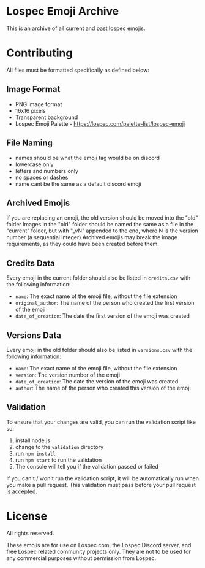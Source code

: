 # Lospec Emoji Archive

This is an archive of all current and past lospec emojis.

# Contributing

All files must be formatted specifically as defined below:

## Image Format
- PNG image format
- 16x16 pixels
- Transparent background
- Lospec Emoji Palette - https://lospec.com/palette-list/lospec-emoji

## File Naming
- names should be what the emoji tag would be on discord
- lowercase only
- letters and numbers only
- no spaces or dashes
- name cant be the same as a default discord emoji

## Archived Emojis
If you are replacing an emoji, the old version should be moved into the "old" folder
Images in the "old" folder should be named the same as a file in the "current" folder, but with "_vN" appended to the end, where N is the version number (a sequential integer)
Archived emojis may break the image requirements, as they could have been created before them.

## Credits Data
Every emoji in the current folder should also be listed in `credits.csv` with the following information:
- `name`: The exact name of the emoji file, without the file extension
- `original_author`: The name of the person who created the first version of the emoji
- `date_of_creation`: The date the first version of the emoji was created

## Versions Data
Every emoji in the old folder should also be listed in `versions.csv` with the following information:
- `name`: The exact name of the emoji file, without the file extension
- `version`: The version number of the emoji
- `date_of_creation`: The date the version of the emoji was created
- `author`: The name of the person who created this version of the emoji

## Validation

To ensure that your changes are valid, you can run the validation script like so:
1. install node.js
2. change to the `validation` directory
3. run `npm install`
4. run `npm start` to run the validation
5. The console will tell you if the validation passed or failed

If you can't / won't run the validation script, it will be automatically run when you make a pull request. This validation must pass before your pull request is accepted.

# License

All rights reserved.

These emojis are for use on Lospec.com, the Lospec Discord server, and free Lospec related community projects only. They are not to be used for any commercial purposes without permission from Lospec.

